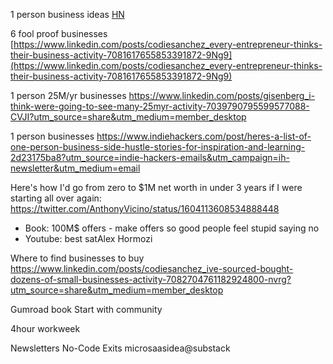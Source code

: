 
1 person business ideas
[HN](https://news.ycombinator.com/item?id=35333088&utm_source=hackernewsletter&utm_medium=email&utm_term=ask_hn)

6 fool proof businesses  
[https://www.linkedin.com/posts/codiesanchez_every-entrepreneur-thinks-their-business-activity-7081617655853391872-9Ng9](https://www.linkedin.com/posts/codiesanchez_every-entrepreneur-thinks-their-business-activity-7081617655853391872-9Ng9)

1 person 25M/yr businesses
https://www.linkedin.com/posts/gisenberg_i-think-were-going-to-see-many-25myr-activity-7039790795599577088-CVJI?utm_source=share&utm_medium=member_desktop

1 person businesses
https://www.indiehackers.com/post/heres-a-list-of-one-person-business-side-hustle-stories-for-inspiration-and-learning-2d23175ba8?utm_source=indie-hackers-emails&utm_campaign=ih-newsletter&utm_medium=email

Here's how I'd go from zero to $1M net worth in under 3 years if I were starting all over again:
https://twitter.com/AnthonyVicino/status/1604113608534888448
* Book: 100M$ offers - make offers so good people feel stupid saying no
* Youtube: best satAlex Hormozi  

Where to find businesses to buy
https://www.linkedin.com/posts/codiesanchez_ive-sourced-bought-dozens-of-small-businesses-activity-7082704761182924800-nvrg?utm_source=share&utm_medium=member_desktop

Gumroad book
Start with community

4hour workweek

Newsletters
No-Code Exits
microsaasidea@substack